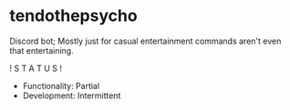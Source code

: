 # tendothepsycho
Discord bot;
 Mostly just for casual entertainment commands aren't even that entertaining.

! S T A T U S !
+ Functionality: Partial 
+ Development: Intermittent
